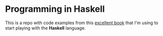 Programming in Haskell
==================

This is a repo with code examples from this [excellent book](http://www.amazon.com/Programming-Haskell-Graham-Hutton/dp/0521692695) that I'm using to start playing with the **Haskell** language.
